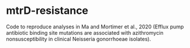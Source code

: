 # mtrD-resistance

Code to reproduce analyses in Ma and Mortimer et al., 2020 (Efflux pump antibiotic binding site mutations are associated with azithromycin nonsusceptibility in clinical Neisseria gonorrhoeae isolates).
